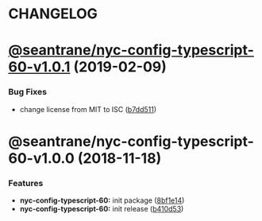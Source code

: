 # CHANGELOG

# [@seantrane/nyc-config-typescript-60-v1.0.1](https://github.com/seantrane/nyc-config/compare/@seantrane/nyc-config-typescript-60-v1.0.0...@seantrane/nyc-config-typescript-60-v1.0.1) (2019-02-09)


### Bug Fixes

* change license from MIT to ISC ([b7dd511](https://github.com/seantrane/nyc-config/commit/b7dd511))

# @seantrane/nyc-config-typescript-60-v1.0.0 (2018-11-18)


### Features

* **nyc-config-typescript-60:** init package ([8bf1e14](https://github.com/seantrane/nyc-config/commit/8bf1e14))
* **nyc-config-typescript-60:** init release ([b410d53](https://github.com/seantrane/nyc-config/commit/b410d53))
